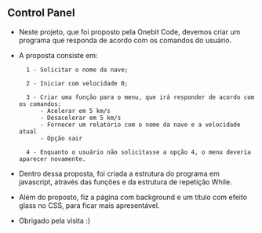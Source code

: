 ## Control Panel ##

* Neste projeto, que foi proposto pela Onebit Code, devemos criar um programa que responda de acordo com os comandos do usuário.

* A proposta consiste em:

        1 - Solicitar o nome da nave;

        2 - Iniciar com velocidade 0;

        3 - Criar uma função para o menu, que irá responder de acordo com os comandos:
            - Acelerar em 5 km/s
            - Desacelerar em 5 km/s
            - Fornecer um relatório com o nome da nave e a velocidade atual
            - Opção sair

        4 - Enquanto o usuário não solicitasse a opção 4, o menu deveria aparecer novamente. 

* Dentro dessa proposta, foi criada a estrutura do programa em javascript, através das funções e da estrutura de repetição While.

* Além do proposto, fiz a página com background e um título com efeito glass no CSS, para ficar mais apresentável.  

* Obrigado pela visita :)